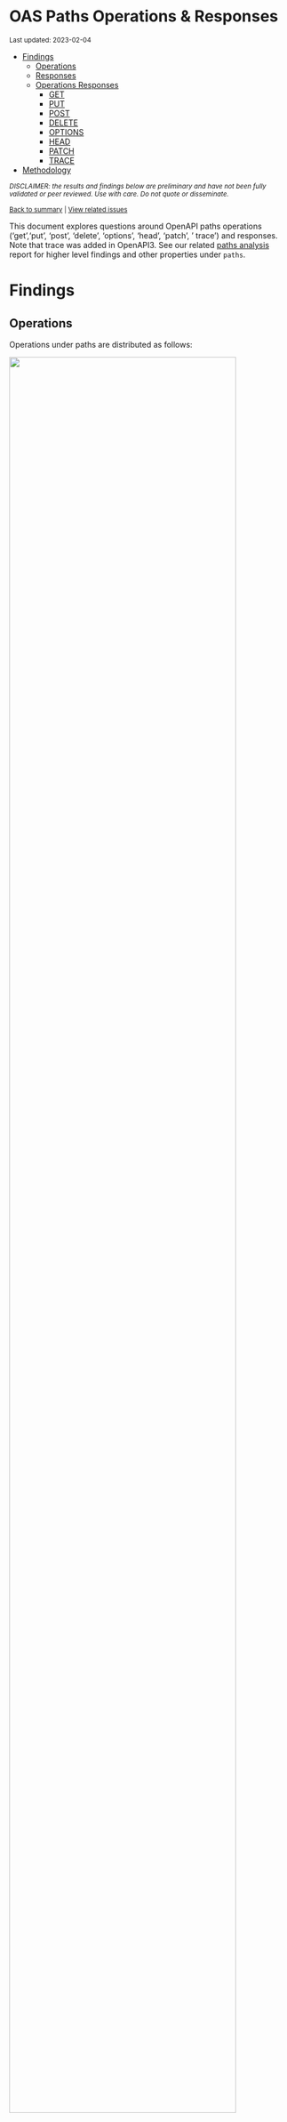 OAS Paths Operations & Responses
================
<sup>Last updated: 2023-02-04</sup>

- <a href="#findings" id="toc-findings">Findings</a>
  - <a href="#operations" id="toc-operations">Operations</a>
  - <a href="#responses" id="toc-responses">Responses</a>
  - <a href="#operations-responses" id="toc-operations-responses">Operations
    Responses</a>
    - <a href="#get" id="toc-get">GET</a>
    - <a href="#put" id="toc-put">PUT</a>
    - <a href="#post" id="toc-post">POST</a>
    - <a href="#delete" id="toc-delete">DELETE</a>
    - <a href="#options" id="toc-options">OPTIONS</a>
    - <a href="#head" id="toc-head">HEAD</a>
    - <a href="#patch" id="toc-patch">PATCH</a>
    - <a href="#trace" id="toc-trace">TRACE</a>
- <a href="#methodology" id="toc-methodology">Methodology</a>

<sup>*DISCLAIMER: the results and findings below are preliminary and
have not been fully validated or peer reviewed. Use with care. Do not
quote or disseminate.*</sup>

<sup>[Back to summary](oas_summary.md) \| [View related
issues](https://github.com/postman-open-technologies/knowledge-base/labels/oas%3Aoperations)</sup>

This document explores questions around OpenAPI paths operations
(‘get’,‘put’, ‘post’, ‘delete’, ‘options’, ‘head’, ‘patch’, ’ trace’)
and responses. Note that trace was added in OpenAPI3. See our related
[paths analysis](oas_paths.md) report for higher level findings and
other properties under `paths`.

# Findings

## Operations

Operations under paths are distributed as follows:

<img src="oas_paths_operations_files/figure-gfm/oas_paths_operations-1.png" width="90%" />

<details>
<summary>
Table: Counts and percentages of operations under paths
</summary>

| operation |      n |       pct |
|:----------|-------:|----------:|
| get       | 167140 | 0.5084277 |
| post      |  92206 | 0.2804839 |
| put       |  31129 | 0.0946921 |
| delete    |  29052 | 0.0883741 |
| patch     |   8124 | 0.0247126 |
| options   |    746 | 0.0022693 |
| head      |    342 | 0.0010403 |

</details>

## Responses

- Across all 854,944 responses, the most common codes or values are
  `200` 279,647 (32.7%), `400` 95,199 (11.1%), `404` 86,550 (10.1%),
  `401` 77,596 (9.1%), and `403` 62,919 (7.4%)
- A number of unassigned, / invalid codes and extensions were found. See
  table below for details.
- No significant variations were observed across specification versions
  (2.x vs 3.x) or collections

<img src="oas_paths_operations_files/figure-gfm/oas_paths_responses-1.png" width="90%" />

<details>
<summary>
Table: Counts and percentages of responses under paths (across all
operations)
</summary>

| response                             |      n |       pct |
|:-------------------------------------|-------:|----------:|
| 200                                  | 279647 | 0.3270939 |
| 400                                  |  95199 | 0.1113512 |
| 404                                  |  86550 | 0.1012347 |
| 401                                  |  77596 | 0.0907615 |
| 403                                  |  62919 | 0.0735943 |
| 500                                  |  62901 | 0.0735732 |
| default                              |  50931 | 0.0595723 |
| 201                                  |  22077 | 0.0258227 |
| 204                                  |  20835 | 0.0243700 |
| 429                                  |  15546 | 0.0181836 |
| 405                                  |  11362 | 0.0132898 |
| 409                                  |   9161 | 0.0107153 |
| 422                                  |   7696 | 0.0090018 |
| 202                                  |   7185 | 0.0084041 |
| 503                                  |   6391 | 0.0074753 |
| 415                                  |   6347 | 0.0074239 |
| 406                                  |   5552 | 0.0064940 |
| 502                                  |   3259 | 0.0038119 |
| 501                                  |   3156 | 0.0036915 |
| 304                                  |   2237 | 0.0026165 |
| 410                                  |   1744 | 0.0020399 |
| 504                                  |   1675 | 0.0019592 |
| 408                                  |   1429 | 0.0016715 |
| 412                                  |   1183 | 0.0013837 |
| 5XX                                  |   1014 | 0.0011860 |
| 480                                  |    984 | 0.0011510 |
| 481                                  |    892 | 0.0010433 |
| 4XX                                  |    874 | 0.0010223 |
| 482                                  |    750 | 0.0008773 |
| 302                                  |    593 | 0.0006936 |
| 483                                  |    556 | 0.0006503 |
| 402                                  |    525 | 0.0006141 |
| 413                                  |    485 | 0.0005673 |
| 484                                  |    425 | 0.0004971 |
| 300                                  |    414 | 0.0004842 |
| 420                                  |    386 | 0.0004515 |
| 207                                  |    358 | 0.0004187 |
| 485                                  |    304 | 0.0003556 |
| 301                                  |    269 | 0.0003146 |
| 307                                  |    210 | 0.0002456 |
| 505                                  |    202 | 0.0002363 |
| 486                                  |    194 | 0.0002269 |
| 203                                  |    193 | 0.0002257 |
| 414                                  |    178 | 0.0002082 |
| 303                                  |    147 | 0.0001719 |
| 206                                  |    140 | 0.0001638 |
| 487                                  |    131 | 0.0001532 |
| 418                                  |    122 | 0.0001427 |
| 205                                  |    101 | 0.0001181 |
| 416                                  |     94 | 0.0001099 |
| 417                                  |     91 | 0.0001064 |
| 419                                  |     85 | 0.0000994 |
| 426                                  |     69 | 0.0000807 |
| 424                                  |     68 | 0.0000795 |
| 488                                  |     65 | 0.0000760 |
| 555                                  |     62 | 0.0000725 |
| 456                                  |     61 | 0.0000713 |
| 449                                  |     56 | 0.0000655 |
| 489                                  |     46 | 0.0000538 |
| 308                                  |     44 | 0.0000515 |
| 423                                  |     43 | 0.0000503 |
| 529                                  |     43 | 0.0000503 |
| 490                                  |     39 | 0.0000456 |
| 510                                  |     39 | 0.0000456 |
| 411                                  |     37 | 0.0000433 |
| 210                                  |     36 | 0.0000421 |
| 491                                  |     34 | 0.0000398 |
| 596                                  |     34 | 0.0000398 |
| 599                                  |     30 | 0.0000351 |
| 999                                  |     30 | 0.0000351 |
| 492                                  |     29 | 0.0000339 |
| 299                                  |     26 | 0.0000304 |
| 461                                  |     26 | 0.0000304 |
| 512                                  |     26 | 0.0000304 |
| 520                                  |     26 | 0.0000304 |
| 507                                  |     25 | 0.0000292 |
| 909                                  |     25 | 0.0000292 |
| 493                                  |     24 | 0.0000281 |
| 515                                  |     23 | 0.0000269 |
| 521                                  |     23 | 0.0000269 |
| 101                                  |     22 | 0.0000257 |
| 494                                  |     22 | 0.0000257 |
| 495                                  |     22 | 0.0000257 |
| 553                                  |     22 | 0.0000257 |
| 407                                  |     21 | 0.0000246 |
| 496                                  |     20 | 0.0000234 |
| 460                                  |     19 | 0.0000222 |
| 497                                  |     19 | 0.0000222 |
| 499                                  |     19 | 0.0000222 |
| 498                                  |     18 | 0.0000211 |
| x-csm-error-codes                    |     18 | 0.0000211 |
| 421                                  |     16 | 0.0000187 |
| 100                                  |     10 | 0.0000117 |
| 2XX                                  |     10 | 0.0000117 |
| 428                                  |     10 | 0.0000117 |
| 506                                  |     10 | 0.0000117 |
| 462                                  |      9 | 0.0000105 |
| 508                                  |      9 | 0.0000105 |
| 425                                  |      8 | 0.0000094 |
| 509                                  |      8 | 0.0000094 |
| 511                                  |      8 | 0.0000094 |
| 900                                  |      8 | 0.0000094 |
| 430                                  |      7 | 0.0000082 |
| 531                                  |      7 | 0.0000082 |
| 102                                  |      6 | 0.0000070 |
| 451                                  |      6 | 0.0000070 |
| 457                                  |      6 | 0.0000070 |
| 467                                  |      6 | 0.0000070 |
| 513                                  |      6 | 0.0000070 |
| 514                                  |      6 | 0.0000070 |
| 450                                  |      5 | 0.0000058 |
| 463                                  |      5 | 0.0000058 |
| 477                                  |      5 | 0.0000058 |
| 478                                  |      5 | 0.0000058 |
| 479                                  |      5 | 0.0000058 |
| 516                                  |      5 | 0.0000058 |
| 910                                  |      5 | 0.0000058 |
| x-notification                       |      5 | 0.0000058 |
| 226                                  |      4 | 0.0000047 |
| 440                                  |      4 | 0.0000047 |
| 465                                  |      4 | 0.0000047 |
| 466                                  |      4 | 0.0000047 |
| 522                                  |      4 | 0.0000047 |
| 523                                  |      4 | 0.0000047 |
| 550                                  |      4 | 0.0000047 |
| 703                                  |      4 | 0.0000047 |
| x-32700                              |      4 | 0.0000047 |
| x-std-errors                         |      4 | 0.0000047 |
| 208                                  |      3 | 0.0000035 |
| 222                                  |      3 | 0.0000035 |
| 438                                  |      3 | 0.0000035 |
| 455                                  |      3 | 0.0000035 |
| 458                                  |      3 | 0.0000035 |
| 464                                  |      3 | 0.0000035 |
| 468                                  |      3 | 0.0000035 |
| 475                                  |      3 | 0.0000035 |
| 517                                  |      3 | 0.0000035 |
| 524                                  |      3 | 0.0000035 |
| 525                                  |      3 | 0.0000035 |
| 526                                  |      3 | 0.0000035 |
| 527                                  |      3 | 0.0000035 |
| 540                                  |      3 | 0.0000035 |
| 552                                  |      3 | 0.0000035 |
| x-3                                  |      3 | 0.0000035 |
| x-32602                              |      3 | 0.0000035 |
| x-vendor-operation-response-property |      3 | 0.0000035 |
| 236                                  |      2 | 0.0000023 |
| 444                                  |      2 | 0.0000023 |
| 448                                  |      2 | 0.0000023 |
| 454                                  |      2 | 0.0000023 |
| 473                                  |      2 | 0.0000023 |
| 518                                  |      2 | 0.0000023 |
| 528                                  |      2 | 0.0000023 |
| 530                                  |      2 | 0.0000023 |
| 551                                  |      2 | 0.0000023 |
| 103                                  |      1 | 0.0000012 |
| 209                                  |      1 | 0.0000012 |
| 215                                  |      1 | 0.0000012 |
| 218                                  |      1 | 0.0000012 |
| 220                                  |      1 | 0.0000012 |
| 250                                  |      1 | 0.0000012 |
| 255                                  |      1 | 0.0000012 |
| 305                                  |      1 | 0.0000012 |
| 306                                  |      1 | 0.0000012 |
| 333                                  |      1 | 0.0000012 |
| 431                                  |      1 | 0.0000012 |
| 469                                  |      1 | 0.0000012 |
| 472                                  |      1 | 0.0000012 |
| 474                                  |      1 | 0.0000012 |
| 476                                  |      1 | 0.0000012 |
| 532                                  |      1 | 0.0000012 |
| 533                                  |      1 | 0.0000012 |
| 534                                  |      1 | 0.0000012 |
| 535                                  |      1 | 0.0000012 |
| 536                                  |      1 | 0.0000012 |
| 544                                  |      1 | 0.0000012 |
| 560                                  |      1 | 0.0000012 |
| 561                                  |      1 | 0.0000012 |
| 591                                  |      1 | 0.0000012 |
| 593                                  |      1 | 0.0000012 |
| 598                                  |      1 | 0.0000012 |
| 601                                  |      1 | 0.0000012 |
| 704                                  |      1 | 0.0000012 |
| x-codegen-request-body-name          |      1 | 0.0000012 |
| x-swrclassic                         |      1 | 0.0000012 |

</details>

## Operations Responses

### GET

- GET is the \#1 ranked operation
- Across the 414,507 responses for GET, the most common values are `200`
  160,671 (38.8%), `404` 44,509 (10.7%), `400` 40,860 (9.9%), `401`
  35,942 (8.7%), and `500` 31,073 (7.5%)

<img src="oas_paths_operations_files/figure-gfm/oas_paths_operations_responses_get-1.png" width="90%" />

<details>
<summary>
Table: Counts and percentages of responses for the GET operation
</summary>

| response                             |      n |       pct |
|:-------------------------------------|-------:|----------:|
| 200                                  | 160671 | 0.3876195 |
| 404                                  |  44509 | 0.1073782 |
| 400                                  |  40860 | 0.0985749 |
| 401                                  |  35942 | 0.0867102 |
| 500                                  |  31073 | 0.0749638 |
| 403                                  |  29221 | 0.0704958 |
| default                              |  26763 | 0.0645659 |
| 429                                  |   7475 | 0.0180335 |
| 405                                  |   4355 | 0.0105065 |
| 204                                  |   3796 | 0.0091579 |
| 503                                  |   3717 | 0.0089673 |
| 406                                  |   3343 | 0.0080650 |
| 415                                  |   3020 | 0.0072858 |
| 202                                  |   2460 | 0.0059348 |
| 409                                  |   2278 | 0.0054957 |
| 422                                  |   2051 | 0.0049480 |
| 502                                  |   1861 | 0.0044897 |
| 304                                  |   1664 | 0.0040144 |
| 501                                  |   1456 | 0.0035126 |
| 504                                  |   1161 | 0.0028009 |
| 410                                  |    828 | 0.0019976 |
| 408                                  |    658 | 0.0015874 |
| 5XX                                  |    505 | 0.0012183 |
| 4XX                                  |    480 | 0.0011580 |
| 302                                  |    332 | 0.0008010 |
| 201                                  |    286 | 0.0006900 |
| 412                                  |    286 | 0.0006900 |
| 420                                  |    252 | 0.0006080 |
| 300                                  |    247 | 0.0005959 |
| 301                                  |    233 | 0.0005621 |
| 402                                  |    204 | 0.0004922 |
| 413                                  |    185 | 0.0004463 |
| 480                                  |    176 | 0.0004246 |
| 481                                  |    166 | 0.0004005 |
| 203                                  |    164 | 0.0003957 |
| 307                                  |    156 | 0.0003764 |
| 505                                  |    146 | 0.0003522 |
| 207                                  |    139 | 0.0003353 |
| 482                                  |    134 | 0.0003233 |
| 414                                  |    123 | 0.0002967 |
| 206                                  |    113 | 0.0002726 |
| 418                                  |    106 | 0.0002557 |
| 416                                  |     79 | 0.0001906 |
| 303                                  |     78 | 0.0001882 |
| 483                                  |     71 | 0.0001713 |
| 484                                  |     56 | 0.0001351 |
| 426                                  |     44 | 0.0001062 |
| 485                                  |     39 | 0.0000941 |
| 417                                  |     38 | 0.0000917 |
| 419                                  |     34 | 0.0000820 |
| 456                                  |     29 | 0.0000700 |
| 555                                  |     27 | 0.0000651 |
| 423                                  |     27 | 0.0000651 |
| 299                                  |     25 | 0.0000603 |
| 529                                  |     22 | 0.0000531 |
| 553                                  |     21 | 0.0000507 |
| 510                                  |     20 | 0.0000483 |
| 205                                  |     18 | 0.0000434 |
| 424                                  |     17 | 0.0000410 |
| 101                                  |     16 | 0.0000386 |
| 999                                  |     15 | 0.0000362 |
| 308                                  |     14 | 0.0000338 |
| 461                                  |     11 | 0.0000265 |
| 512                                  |     11 | 0.0000265 |
| 407                                  |     10 | 0.0000241 |
| 909                                  |     10 | 0.0000241 |
| 596                                  |     10 | 0.0000241 |
| 520                                  |      8 | 0.0000193 |
| 460                                  |      8 | 0.0000193 |
| 462                                  |      8 | 0.0000193 |
| 421                                  |      7 | 0.0000169 |
| 100                                  |      6 | 0.0000145 |
| 910                                  |      5 | 0.0000121 |
| 900                                  |      5 | 0.0000121 |
| 521                                  |      5 | 0.0000121 |
| 411                                  |      5 | 0.0000121 |
| 515                                  |      5 | 0.0000121 |
| 428                                  |      5 | 0.0000121 |
| 467                                  |      4 | 0.0000097 |
| x-csm-error-codes                    |      4 | 0.0000097 |
| 465                                  |      4 | 0.0000097 |
| 2XX                                  |      4 | 0.0000097 |
| x-vendor-operation-response-property |      3 | 0.0000072 |
| 222                                  |      3 | 0.0000072 |
| 451                                  |      3 | 0.0000072 |
| 487                                  |      3 | 0.0000072 |
| 102                                  |      3 | 0.0000072 |
| 486                                  |      3 | 0.0000072 |
| 449                                  |      3 | 0.0000072 |
| 703                                  |      3 | 0.0000072 |
| 236                                  |      2 | 0.0000048 |
| 523                                  |      2 | 0.0000048 |
| 527                                  |      2 | 0.0000048 |
| 525                                  |      2 | 0.0000048 |
| 430                                  |      2 | 0.0000048 |
| 552                                  |      2 | 0.0000048 |
| 444                                  |      2 | 0.0000048 |
| 208                                  |      2 | 0.0000048 |
| 511                                  |      2 | 0.0000048 |
| 526                                  |      2 | 0.0000048 |
| 522                                  |      2 | 0.0000048 |
| 440                                  |      2 | 0.0000048 |
| 550                                  |      2 | 0.0000048 |
| 489                                  |      1 | 0.0000024 |
| 509                                  |      1 | 0.0000024 |
| 450                                  |      1 | 0.0000024 |
| 496                                  |      1 | 0.0000024 |
| x-codegen-request-body-name          |      1 | 0.0000024 |
| 425                                  |      1 | 0.0000024 |
| 431                                  |      1 | 0.0000024 |
| 598                                  |      1 | 0.0000024 |
| 218                                  |      1 | 0.0000024 |
| 472                                  |      1 | 0.0000024 |
| 220                                  |      1 | 0.0000024 |
| 226                                  |      1 | 0.0000024 |
| 210                                  |      1 | 0.0000024 |
| 494                                  |      1 | 0.0000024 |
| 495                                  |      1 | 0.0000024 |
| 524                                  |      1 | 0.0000024 |
| 497                                  |      1 | 0.0000024 |
| 561                                  |      1 | 0.0000024 |
| 507                                  |      1 | 0.0000024 |
| 490                                  |      1 | 0.0000024 |
| 528                                  |      1 | 0.0000024 |
| 333                                  |      1 | 0.0000024 |
| 103                                  |      1 | 0.0000024 |
| 530                                  |      1 | 0.0000024 |
| 601                                  |      1 | 0.0000024 |
| 551                                  |      1 | 0.0000024 |
| 506                                  |      1 | 0.0000024 |
| 508                                  |      1 | 0.0000024 |
| 499                                  |      1 | 0.0000024 |
| x-swrclassic                         |      1 | 0.0000024 |
| 560                                  |      1 | 0.0000024 |
| 306                                  |      1 | 0.0000024 |
| 544                                  |      1 | 0.0000024 |
| 305                                  |      1 | 0.0000024 |
| 488                                  |      1 | 0.0000024 |
| 498                                  |      1 | 0.0000024 |
| 491                                  |      1 | 0.0000024 |

</details>

### PUT

- PUT is the \#3 ranked operation
- Across the 97,715 responses for PUT, the most common values are `200`
  25,904 (26.5%), `400` 13,494 (13.8%), `404` 11,866 (12.1%), `401`
  9,888 (10.1%), and `403` 8,322 (8.5%)

<img src="oas_paths_operations_files/figure-gfm/oas_paths_operations_responses_put-1.png" width="90%" />

<details>
<summary>
Table: Counts and percentages of responses for the PUT operation
</summary>

| response |     n |       pct |
|:---------|------:|----------:|
| 200      | 25904 | 0.2650975 |
| 400      | 13494 | 0.1380955 |
| 404      | 11866 | 0.1214348 |
| 401      |  9888 | 0.1011922 |
| 403      |  8322 | 0.0851660 |
| 500      |  7381 | 0.0755360 |
| default  |  4179 | 0.0427672 |
| 429      |  3742 | 0.0382950 |
| 201      |  2810 | 0.0287571 |
| 204      |  2486 | 0.0254413 |
| 405      |  1353 | 0.0138464 |
| 422      |  1118 | 0.0114414 |
| 409      |   953 | 0.0097529 |
| 202      |   790 | 0.0080847 |
| 415      |   524 | 0.0053625 |
| 406      |   370 | 0.0037865 |
| 503      |   363 | 0.0037149 |
| 412      |   326 | 0.0033362 |
| 501      |   307 | 0.0031418 |
| 502      |   225 | 0.0023026 |
| 410      |   214 | 0.0021900 |
| 408      |   161 | 0.0016476 |
| 304      |   114 | 0.0011667 |
| 5XX      |    59 | 0.0006038 |
| 504      |    51 | 0.0005219 |
| 207      |    46 | 0.0004708 |
| 482      |    41 | 0.0004196 |
| 480      |    41 | 0.0004196 |
| 481      |    41 | 0.0004196 |
| 505      |    41 | 0.0004196 |
| 205      |    39 | 0.0003991 |
| 483      |    37 | 0.0003787 |
| 485      |    37 | 0.0003787 |
| 484      |    37 | 0.0003787 |
| 486      |    34 | 0.0003480 |
| 487      |    30 | 0.0003070 |
| 307      |    25 | 0.0002558 |
| 301      |    24 | 0.0002456 |
| 413      |    24 | 0.0002456 |
| 210      |    22 | 0.0002251 |
| 521      |    18 | 0.0001842 |
| 402      |    17 | 0.0001740 |
| 302      |    15 | 0.0001535 |
| 300      |    14 | 0.0001433 |
| 4XX      |    12 | 0.0001228 |
| 555      |    12 | 0.0001228 |
| 420      |    10 | 0.0001023 |
| 414      |    10 | 0.0001023 |
| 417      |     9 | 0.0000921 |
| 416      |     7 | 0.0000716 |
| 456      |     6 | 0.0000614 |
| 424      |     6 | 0.0000614 |
| 423      |     6 | 0.0000614 |
| 203      |     6 | 0.0000614 |
| 510      |     5 | 0.0000512 |
| 460      |     4 | 0.0000409 |
| 407      |     4 | 0.0000409 |
| 428      |     4 | 0.0000409 |
| 449      |     4 | 0.0000409 |
| 461      |     4 | 0.0000409 |
| 2XX      |     3 | 0.0000307 |
| 303      |     3 | 0.0000307 |
| 308      |     3 | 0.0000307 |
| 515      |     2 | 0.0000205 |
| 550      |     2 | 0.0000205 |
| 507      |     1 | 0.0000102 |
| 411      |     1 | 0.0000102 |
| 703      |     1 | 0.0000102 |
| 540      |     1 | 0.0000102 |
| 206      |     1 | 0.0000102 |
| 524      |     1 | 0.0000102 |
| 551      |     1 | 0.0000102 |
| 552      |     1 | 0.0000102 |
| 100      |     1 | 0.0000102 |
| 512      |     1 | 0.0000102 |

</details>

### POST

- POST is the \#2 ranked operation
- Across the 239,541 responses for POST, the most common values are
  `200` 67,999 (28.4%), `400` 29,367 (12.3%), `401` 21,675 (9%), `500`
  18,377 (7.7%), and `201` 18,345 (7.7%)

<img src="oas_paths_operations_files/figure-gfm/oas_paths_operations_responses_post-1.png" width="90%" />

<details>
<summary>
Table: Counts and percentages of responses for the POST operation
</summary>

| response          |     n |       pct |
|:------------------|------:|----------:|
| 200               | 67999 | 0.2838721 |
| 400               | 29367 | 0.1225970 |
| 401               | 21675 | 0.0904856 |
| 500               | 18377 | 0.0767176 |
| 201               | 18345 | 0.0765840 |
| 403               | 17359 | 0.0724678 |
| 404               | 16815 | 0.0701968 |
| default           | 14512 | 0.0605825 |
| 409               |  4363 | 0.0182140 |
| 405               |  4278 | 0.0178592 |
| 422               |  3410 | 0.0142356 |
| 429               |  3255 | 0.0135885 |
| 204               |  3124 | 0.0130416 |
| 202               |  2678 | 0.0111797 |
| 415               |  1901 | 0.0079360 |
| 503               |  1793 | 0.0074851 |
| 406               |  1068 | 0.0044585 |
| 501               |   957 | 0.0039951 |
| 480               |   731 | 0.0030517 |
| 502               |   686 | 0.0028638 |
| 481               |   649 | 0.0027093 |
| 482               |   541 | 0.0022585 |
| 408               |   440 | 0.0018368 |
| 483               |   416 | 0.0017367 |
| 504               |   410 | 0.0017116 |
| 410               |   402 | 0.0016782 |
| 412               |   322 | 0.0013442 |
| 484               |   303 | 0.0012649 |
| 5XX               |   279 | 0.0011647 |
| 413               |   250 | 0.0010437 |
| 402               |   249 | 0.0010395 |
| 302               |   236 | 0.0009852 |
| 4XX               |   207 | 0.0008642 |
| 485               |   203 | 0.0008475 |
| 304               |   185 | 0.0007723 |
| 486               |   139 | 0.0005803 |
| 207               |   136 | 0.0005678 |
| 420               |   115 | 0.0004801 |
| 487               |    96 | 0.0004008 |
| 488               |    64 | 0.0002672 |
| 303               |    58 | 0.0002421 |
| 300               |    54 | 0.0002254 |
| 489               |    45 | 0.0001879 |
| 449               |    41 | 0.0001712 |
| 419               |    41 | 0.0001712 |
| 490               |    38 | 0.0001586 |
| 414               |    38 | 0.0001586 |
| 417               |    36 | 0.0001503 |
| 491               |    33 | 0.0001378 |
| 599               |    30 | 0.0001252 |
| 492               |    29 | 0.0001211 |
| 205               |    29 | 0.0001211 |
| 411               |    26 | 0.0001085 |
| 493               |    24 | 0.0001002 |
| 596               |    24 | 0.0001002 |
| 456               |    22 | 0.0000918 |
| 494               |    21 | 0.0000877 |
| 507               |    21 | 0.0000877 |
| 495               |    21 | 0.0000877 |
| 203               |    19 | 0.0000793 |
| 496               |    19 | 0.0000793 |
| 206               |    19 | 0.0000793 |
| 424               |    19 | 0.0000793 |
| 497               |    18 | 0.0000751 |
| 520               |    18 | 0.0000751 |
| 499               |    18 | 0.0000751 |
| 529               |    18 | 0.0000751 |
| 498               |    17 | 0.0000710 |
| 307               |    16 | 0.0000668 |
| 308               |    16 | 0.0000668 |
| 426               |    15 | 0.0000626 |
| 909               |    15 | 0.0000626 |
| 999               |    15 | 0.0000626 |
| 418               |    14 | 0.0000584 |
| 515               |    14 | 0.0000584 |
| 512               |    14 | 0.0000584 |
| 510               |    13 | 0.0000543 |
| 210               |    13 | 0.0000543 |
| 505               |    12 | 0.0000501 |
| x-csm-error-codes |    10 | 0.0000417 |
| 506               |     9 | 0.0000376 |
| 421               |     9 | 0.0000376 |
| 508               |     8 | 0.0000334 |
| 423               |     7 | 0.0000292 |
| 460               |     7 | 0.0000292 |
| 509               |     7 | 0.0000292 |
| 425               |     7 | 0.0000292 |
| 407               |     7 | 0.0000292 |
| 531               |     7 | 0.0000292 |
| 514               |     6 | 0.0000250 |
| 101               |     6 | 0.0000250 |
| 513               |     6 | 0.0000250 |
| 457               |     6 | 0.0000250 |
| 511               |     6 | 0.0000250 |
| 463               |     5 | 0.0000209 |
| 479               |     5 | 0.0000209 |
| x-notification    |     5 | 0.0000209 |
| 516               |     5 | 0.0000209 |
| 477               |     5 | 0.0000209 |
| 478               |     5 | 0.0000209 |
| 416               |     5 | 0.0000209 |
| 430               |     5 | 0.0000209 |
| 461               |     4 | 0.0000167 |
| 466               |     4 | 0.0000167 |
| x-32700           |     4 | 0.0000167 |
| 450               |     4 | 0.0000167 |
| 900               |     3 | 0.0000125 |
| 475               |     3 | 0.0000125 |
| 102               |     3 | 0.0000125 |
| x-32602           |     3 | 0.0000125 |
| x-3               |     3 | 0.0000125 |
| 555               |     3 | 0.0000125 |
| 464               |     3 | 0.0000125 |
| 438               |     3 | 0.0000125 |
| 517               |     3 | 0.0000125 |
| 455               |     3 | 0.0000125 |
| 468               |     3 | 0.0000125 |
| 451               |     3 | 0.0000125 |
| 458               |     3 | 0.0000125 |
| 226               |     2 | 0.0000083 |
| 2XX               |     2 | 0.0000083 |
| 440               |     2 | 0.0000083 |
| 473               |     2 | 0.0000083 |
| 448               |     2 | 0.0000083 |
| 301               |     2 | 0.0000083 |
| 467               |     2 | 0.0000083 |
| 523               |     2 | 0.0000083 |
| 518               |     2 | 0.0000083 |
| 454               |     2 | 0.0000083 |
| 522               |     2 | 0.0000083 |
| x-std-errors      |     2 | 0.0000083 |
| 540               |     2 | 0.0000083 |
| 704               |     1 | 0.0000042 |
| 476               |     1 | 0.0000042 |
| 250               |     1 | 0.0000042 |
| 462               |     1 | 0.0000042 |
| 536               |     1 | 0.0000042 |
| 100               |     1 | 0.0000042 |
| 474               |     1 | 0.0000042 |
| 530               |     1 | 0.0000042 |
| 524               |     1 | 0.0000042 |
| 553               |     1 | 0.0000042 |
| 526               |     1 | 0.0000042 |
| 255               |     1 | 0.0000042 |
| 527               |     1 | 0.0000042 |
| 593               |     1 | 0.0000042 |
| 591               |     1 | 0.0000042 |
| 532               |     1 | 0.0000042 |
| 528               |     1 | 0.0000042 |
| 535               |     1 | 0.0000042 |
| 208               |     1 | 0.0000042 |
| 533               |     1 | 0.0000042 |
| 534               |     1 | 0.0000042 |
| 525               |     1 | 0.0000042 |
| 469               |     1 | 0.0000042 |
| 215               |     1 | 0.0000042 |

</details>

### DELETE

- DELETE is the \#4 ranked operation
- Across the 75,490 responses for DELETE, the most common values are
  `200` 17,174 (22.8%), `404` 10,264 (13.6%), `204` 10,220 (13.5%),
  `400` 8,837 (11.7%), and `401` 7,067 (9.4%)

<img src="oas_paths_operations_files/figure-gfm/oas_paths_operations_responses_delete-1.png" width="90%" />

<details>
<summary>
Table: Counts and percentages of responses for the DELETE operation
</summary>

| response          |     n |       pct |
|:------------------|------:|----------:|
| 200               | 17174 | 0.2275003 |
| 404               | 10264 | 0.1359650 |
| 204               | 10220 | 0.1353822 |
| 400               |  8837 | 0.1170619 |
| 401               |  7067 | 0.0936150 |
| 403               |  5548 | 0.0734932 |
| 500               |  4480 | 0.0593456 |
| default           |  4321 | 0.0572394 |
| 202               |  1022 | 0.0135382 |
| 405               |   937 | 0.0124122 |
| 409               |   844 | 0.0111803 |
| 429               |   796 | 0.0105444 |
| 422               |   539 | 0.0071400 |
| 415               |   492 | 0.0065174 |
| 406               |   400 | 0.0052987 |
| 503               |   306 | 0.0040535 |
| 501               |   286 | 0.0037886 |
| 502               |   273 | 0.0036164 |
| 410               |   223 | 0.0029540 |
| 412               |   220 | 0.0029143 |
| 201               |   208 | 0.0027553 |
| 304               |   189 | 0.0025036 |
| 408               |   158 | 0.0020930 |
| 5XX               |   102 | 0.0013512 |
| 4XX               |    78 | 0.0010332 |
| 300               |    44 | 0.0005829 |
| 480               |    36 | 0.0004769 |
| 481               |    36 | 0.0004769 |
| 504               |    34 | 0.0004504 |
| 482               |    34 | 0.0004504 |
| 483               |    32 | 0.0004239 |
| 207               |    31 | 0.0004107 |
| 484               |    29 | 0.0003842 |
| 485               |    25 | 0.0003312 |
| 402               |    24 | 0.0003179 |
| 424               |    21 | 0.0002782 |
| 486               |    18 | 0.0002384 |
| 413               |    17 | 0.0002252 |
| 555               |    10 | 0.0001325 |
| 420               |     9 | 0.0001192 |
| 419               |     8 | 0.0001060 |
| 303               |     8 | 0.0001060 |
| 308               |     7 | 0.0000927 |
| 302               |     7 | 0.0000927 |
| 307               |     7 | 0.0000927 |
| 414               |     7 | 0.0000927 |
| 417               |     6 | 0.0000795 |
| 449               |     6 | 0.0000795 |
| 205               |     5 | 0.0000662 |
| 426               |     5 | 0.0000662 |
| 206               |     4 | 0.0000530 |
| 461               |     4 | 0.0000530 |
| 456               |     4 | 0.0000530 |
| 203               |     4 | 0.0000530 |
| 529               |     3 | 0.0000397 |
| 505               |     3 | 0.0000397 |
| x-std-errors      |     2 | 0.0000265 |
| 487               |     2 | 0.0000265 |
| 515               |     2 | 0.0000265 |
| x-csm-error-codes |     2 | 0.0000265 |
| 226               |     1 | 0.0000132 |
| 2XX               |     1 | 0.0000132 |
| 507               |     1 | 0.0000132 |
| 416               |     1 | 0.0000132 |
| 299               |     1 | 0.0000132 |
| 423               |     1 | 0.0000132 |
| 301               |     1 | 0.0000132 |
| 510               |     1 | 0.0000132 |
| 418               |     1 | 0.0000132 |
| 100               |     1 | 0.0000132 |

</details>

### OPTIONS

- OPTIONS is the \#6 ranked operation
- Across the 1,128 responses for OPTIONS, the most common values are
  `200` 697 (61.8%), `204` 106 (9.4%), `401` 100 (8.9%), `403` 96
  (8.5%), and `500` 33 (2.9%)

<img src="oas_paths_operations_files/figure-gfm/oas_paths_operations_responses_options-1.png" width="90%" />

<details>
<summary>
Table: Counts and percentages of responses for the OPTIONS operation
</summary>

| response |   n |       pct |
|:---------|----:|----------:|
| 200      | 697 | 0.6179078 |
| 204      | 106 | 0.0939716 |
| 401      | 100 | 0.0886525 |
| 403      |  96 | 0.0851064 |
| 500      |  33 | 0.0292553 |
| 400      |  27 | 0.0239362 |
| default  |  26 | 0.0230496 |
| 404      |  19 | 0.0168440 |
| 5XX      |  16 | 0.0141844 |
| 502      |   3 | 0.0026596 |
| 504      |   3 | 0.0026596 |
| 409      |   2 | 0.0017730 |

</details>

### HEAD

- HEAD is the \#7 ranked operation
- Across the 805 responses for HEAD, the most common values are `200`
  268 (33.3%), `401` 106 (13.2%), `403` 82 (10.2%), `204` 81 (10.1%),
  and `default` 76 (9.4%)

<img src="oas_paths_operations_files/figure-gfm/oas_paths_operations_responses_head-1.png" width="90%" />

<details>
<summary>
Table: Counts and percentages of responses for the HEAD operation
</summary>

| response |   n |       pct |
|:---------|----:|----------:|
| 200      | 268 | 0.3329193 |
| 401      | 106 | 0.1316770 |
| 403      |  82 | 0.1018634 |
| 204      |  81 | 0.1006211 |
| default  |  76 | 0.0944099 |
| 404      |  75 | 0.0931677 |
| 500      |  36 | 0.0447205 |
| 400      |  36 | 0.0447205 |
| 406      |   8 | 0.0099379 |
| 503      |   7 | 0.0086957 |
| 429      |   6 | 0.0074534 |
| 501      |   3 | 0.0037267 |
| 409      |   3 | 0.0037267 |
| 419      |   2 | 0.0024845 |
| 412      |   2 | 0.0024845 |
| 5XX      |   2 | 0.0024845 |
| 304      |   2 | 0.0024845 |
| 422      |   2 | 0.0024845 |
| 410      |   2 | 0.0024845 |
| 408      |   2 | 0.0024845 |
| 416      |   1 | 0.0012422 |
| 415      |   1 | 0.0012422 |
| 206      |   1 | 0.0012422 |
| 307      |   1 | 0.0012422 |

</details>

### PATCH

- PATCH is the \#5 ranked operation
- Across the 25,758 responses for PATCH, the most common values are
  `200` 6,934 (26.9%), `404` 3,002 (11.7%), `401` 2,818 (10.9%), `400`
  2,578 (10%), and `403` 2,291 (8.9%)

<img src="oas_paths_operations_files/figure-gfm/oas_paths_operations_responses_patch-1.png" width="90%" />

<details>
<summary>
Table: Counts and percentages of responses for the PATCH operation
</summary>

| response          |    n |       pct |
|:------------------|-----:|----------:|
| 200               | 6934 | 0.2691979 |
| 404               | 3002 | 0.1165463 |
| 401               | 2818 | 0.1094029 |
| 400               | 2578 | 0.1000854 |
| 403               | 2291 | 0.0889432 |
| 500               | 1521 | 0.0590496 |
| default           | 1054 | 0.0409193 |
| 204               | 1022 | 0.0396770 |
| 409               |  718 | 0.0278748 |
| 422               |  576 | 0.0223620 |
| 405               |  439 | 0.0170432 |
| 201               |  428 | 0.0166162 |
| 415               |  409 | 0.0158786 |
| 406               |  363 | 0.0140927 |
| 429               |  272 | 0.0105598 |
| 202               |  235 | 0.0091234 |
| 502               |  211 | 0.0081916 |
| 503               |  205 | 0.0079587 |
| 501               |  147 | 0.0057070 |
| 4XX               |   97 | 0.0037658 |
| 304               |   83 | 0.0032223 |
| 410               |   75 | 0.0029117 |
| 300               |   55 | 0.0021353 |
| 5XX               |   51 | 0.0019800 |
| 402               |   31 | 0.0012035 |
| 412               |   27 | 0.0010482 |
| 504               |   16 | 0.0006212 |
| 555               |   10 | 0.0003882 |
| 408               |   10 | 0.0003882 |
| 205               |   10 | 0.0003882 |
| 301               |    9 | 0.0003494 |
| 413               |    9 | 0.0003494 |
| 207               |    6 | 0.0002329 |
| 426               |    5 | 0.0001941 |
| 424               |    5 | 0.0001941 |
| 307               |    5 | 0.0001941 |
| 411               |    5 | 0.0001941 |
| 308               |    4 | 0.0001553 |
| 461               |    3 | 0.0001165 |
| 302               |    3 | 0.0001165 |
| 449               |    2 | 0.0000776 |
| 423               |    2 | 0.0000776 |
| x-csm-error-codes |    2 | 0.0000776 |
| 206               |    2 | 0.0000776 |
| 417               |    2 | 0.0000776 |
| 507               |    1 | 0.0000388 |
| 209               |    1 | 0.0000388 |
| 428               |    1 | 0.0000388 |
| 418               |    1 | 0.0000388 |
| 416               |    1 | 0.0000388 |
| 100               |    1 | 0.0000388 |

</details>

### TRACE

*This operation is excluded from the analysis as it has, sadly, not been
found so far in any API.*

# Methodology

The above statistics are derived from multiple database views querying
the OpenAPI JSON under the `/paths/<path>/<operation>/<responses>`.
